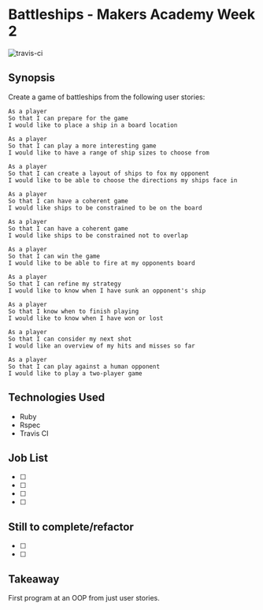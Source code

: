 Battleships - Makers Academy Week 2
=======================
![travis-ci](https://api.travis-ci.org/davidbebb/battleships-david.svg?branch=master)

## Synopsis

Create a game of battleships from the following user stories:

```
As a player
So that I can prepare for the game
I would like to place a ship in a board location

As a player
So that I can play a more interesting game
I would like to have a range of ship sizes to choose from

As a player
So that I can create a layout of ships to fox my opponent
I would like to be able to choose the directions my ships face in

As a player
So that I can have a coherent game
I would like ships to be constrained to be on the board

As a player
So that I can have a coherent game
I would like ships to be constrained not to overlap

As a player
So that I can win the game
I would like to be able to fire at my opponents board

As a player
So that I can refine my strategy
I would like to know when I have sunk an opponent's ship

As a player
So that I know when to finish playing
I would like to know when I have won or lost

As a player
So that I can consider my next shot
I would like an overview of my hits and misses so far

As a player
So that I can play against a human opponent
I would like to play a two-player game
```

## Technologies Used

- Ruby
- Rspec
- Travis CI


## Job List

- [ ]
- [ ]
- [ ]
- [ ]

## Still to complete/refactor

- [ ]
- [ ]

## Takeaway

First program at an OOP from just user stories.
